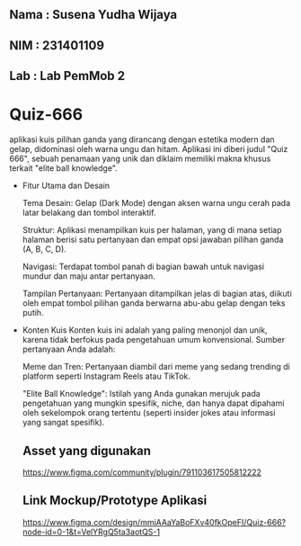 ## Nama    : Susena Yudha Wijaya

## NIM     : 231401109

## Lab     : Lab PemMob 2

# Quiz-666
aplikasi kuis pilihan ganda yang dirancang dengan estetika modern dan gelap, didominasi oleh warna ungu dan hitam. Aplikasi ini diberi judul "Quiz 666", sebuah penamaan yang unik dan diklaim memiliki makna khusus terkait "elite ball knowledge".

- Fitur Utama dan Desain

    Tema Desain: Gelap (Dark Mode) dengan aksen warna ungu cerah pada latar belakang dan tombol interaktif.

    Struktur: Aplikasi menampilkan kuis per halaman, yang di mana setiap halaman berisi satu pertanyaan dan empat opsi jawaban pilihan ganda (A, B, C, D).

    Navigasi: Terdapat tombol panah di bagian bawah untuk navigasi mundur dan maju antar pertanyaan.

    Tampilan Pertanyaan: Pertanyaan ditampilkan jelas di bagian atas, diikuti oleh empat tombol pilihan ganda berwarna abu-abu gelap dengan teks putih.

- Konten Kuis
    Konten kuis ini adalah yang paling menonjol dan unik, karena tidak berfokus pada pengetahuan umum konvensional. Sumber pertanyaan Anda adalah:
  
    Meme dan Tren: Pertanyaan diambil dari meme yang sedang trending di platform seperti Instagram Reels atau TikTok.
  
    "Elite Ball Knowledge": Istilah yang Anda gunakan merujuk pada pengetahuan yang mungkin spesifik, niche, dan hanya dapat dipahami oleh sekelompok orang tertentu (seperti insider jokes atau informasi yang
    sangat   spesifik).

  ## Asset yang digunakan
    https://www.figma.com/community/plugin/791103617505812222

  ## Link Mockup/Prototype Aplikasi
    https://www.figma.com/design/mmjAAaYaBoFXv40fkOpeFI/Quiz-666?node-id=0-1&t=VelYRgQ5ta3aotQS-1
